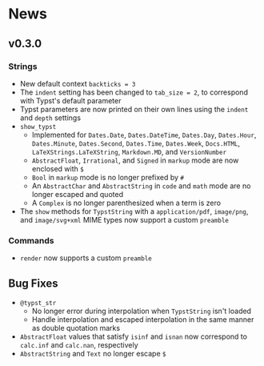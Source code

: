
# News

## v0.3.0

### Strings

- New default context `backticks = 3`
- The `indent` setting has been changed to `tab_size = 2`, to correspond with Typst's default parameter
- Typst parameters are now printed on their own lines using the `indent` and `depth` settings
- `show_typst`
    - Implemented for `Dates.Date`, `Dates.DateTime`, `Dates.Day`, `Dates.Hour`, `Dates.Minute`, `Dates.Second`, `Dates.Time`, `Dates.Week`, `Docs.HTML`, `LaTeXStrings.LaTeXString`, `Markdown.MD`, and `VersionNumber`
    - `AbstractFloat`, `Irrational`, and `Signed` in `markup` mode are now enclosed with `$`
    - `Bool` in `markup` mode is no longer prefixed by `#`
    - An `AbstractChar` and `AbstractString` in `code` and `math` mode are no longer escaped and quoted
    - A `Complex` is no longer parenthesized when a term is zero
- The `show` methods for `TypstString` with a `application/pdf`, `image/png`, and `image/svg+xml` MIME types now support a custom `preamble`

### Commands

- `render` now supports a custom `preamble`

## Bug Fixes

- `@typst_str`
    - No longer error during interpolation when `TypstString` isn't loaded
    - Handle interpolation and escaped interpolation in the same manner as double quotation marks
- `AbstractFloat` values that satisfy `isinf` and `isnan` now correspond to `calc.inf` and `calc.nan`, respectively
- `AbstractString` and `Text` no longer escape `$`

